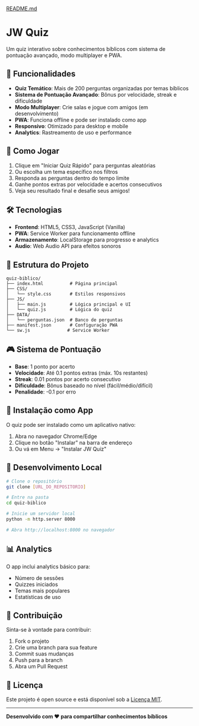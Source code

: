 [README.md](https://github.com/user-attachments/files/23267193/README.md)
# JW Quiz 

Um quiz interativo sobre conhecimentos bíblicos com sistema de pontuação avançado, modo multiplayer e PWA.

## 🎯 Funcionalidades

- **Quiz Temático**: Mais de 200 perguntas organizadas por temas bíblicos
- **Sistema de Pontuação Avançado**: Bônus por velocidade, streak e dificuldade
- **Modo Multiplayer**: Crie salas e jogue com amigos (em desenvolvimento)
- **PWA**: Funciona offline e pode ser instalado como app
- **Responsivo**: Otimizado para desktop e mobile
- **Analytics**: Rastreamento de uso e performance

## 🚀 Como Jogar

1. Clique em "Iniciar Quiz Rápido" para perguntas aleatórias
2. Ou escolha um tema específico nos filtros
3. Responda as perguntas dentro do tempo limite
4. Ganhe pontos extras por velocidade e acertos consecutivos
5. Veja seu resultado final e desafie seus amigos!

## 🛠️ Tecnologias

- **Frontend**: HTML5, CSS3, JavaScript (Vanilla)
- **PWA**: Service Worker para funcionamento offline
- **Armazenamento**: LocalStorage para progresso e analytics
- **Audio**: Web Audio API para efeitos sonoros

## 📁 Estrutura do Projeto

```
quiz-biblico/
├── index.html          # Página principal
├── CSS/
│   └── style.css       # Estilos responsivos
├── JS/
│   ├── main.js         # Lógica principal e UI
│   └── quiz.js         # Lógica do quiz
├── DATA/
│   └── perguntas.json  # Banco de perguntas
├── manifest.json       # Configuração PWA
└── sw.js              # Service Worker
```

## 🎮 Sistema de Pontuação

- **Base**: 1 ponto por acerto
- **Velocidade**: Até 0.1 pontos extras (máx. 10s restantes)
- **Streak**: 0.01 pontos por acerto consecutivo
- **Dificuldade**: Bônus baseado no nível (fácil/médio/difícil)
- **Penalidade**: -0.1 por erro

## 📱 Instalação como App

O quiz pode ser instalado como um aplicativo nativo:
1. Abra no navegador Chrome/Edge
2. Clique no botão "Instalar" na barra de endereço
3. Ou vá em Menu → "Instalar JW Quiz"

## 🔧 Desenvolvimento Local

```bash
# Clone o repositório
git clone [URL_DO_REPOSITORIO]

# Entre na pasta
cd quiz-biblico

# Inicie um servidor local
python -m http.server 8000

# Abra http://localhost:8000 no navegador
```

## 📊 Analytics

O app inclui analytics básico para:
- Número de sessões
- Quizzes iniciados
- Temas mais populares
- Estatísticas de uso

## 🤝 Contribuição

Sinta-se à vontade para contribuir:
1. Fork o projeto
2. Crie uma branch para sua feature
3. Commit suas mudanças
4. Push para a branch
5. Abra um Pull Request

## 📄 Licença

Este projeto é open source e está disponível sob a [Licença MIT](LICENSE).

---

**Desenvolvido com ❤️ para compartilhar conhecimentos bíblicos**
